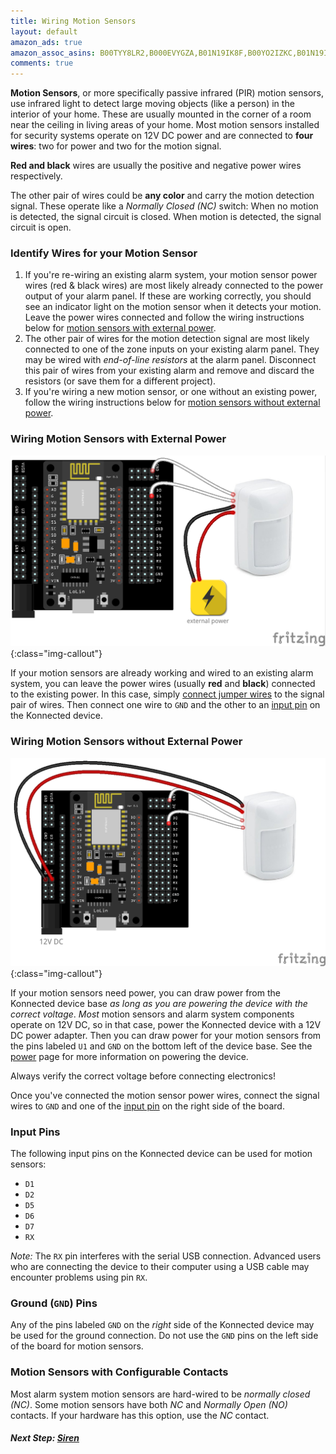 ```yaml
---
title: Wiring Motion Sensors
layout: default
amazon_ads: true
amazon_assoc_asins: B00TYY8LR2,B000EVYGZA,B01N19IK8F,B00YO2IZKC,B01N19IK8F,B00N831XNE,B01L5ULRUA,B0738XJZHT
comments: true
---
```


**Motion Sensors**, or more specifically passive infrared (PIR) motion sensors, use infrared light to detect large moving
objects (like a person) in the interior of your home. These are usually mounted in the corner of a room near the ceiling
in living areas of your home. Most motion sensors installed for security  systems operate on 12V DC power and are 
connected to **four wires**: two for power and two for the motion signal.
 
**Red and black** wires are usually the positive and negative power wires respectively.

The other pair of wires could be **any color** and carry the motion detection signal. These operate like a 
_Normally Closed (NC)_ switch: When no motion is detected, the signal circuit is closed. When motion is detected,
the signal circuit is open.

### Identify Wires for your Motion Sensor

1. If you're re-wiring an existing alarm system, your motion sensor power wires (red & black wires) are most likely 
already connected to the power output of your alarm panel. If these are working correctly, you should see an indicator
light on the motion sensor when it detects your motion. Leave the power wires connected and follow the wiring instructions
 below for [motion sensors with external power](#wiring-motion-sensors-with-external-power).
1. The other pair of wires for the motion detection signal are most likely connected to one of the zone inputs on your
existing alarm panel. They may be wired with _end-of-line resistors_ at the alarm panel. Disconnect this pair of wires 
from your existing alarm and remove and discard the resistors (or save them for a different project).
1. If you're wiring a new motion sensor, or one without an existing power, follow the wiring instructions below for 
[motion sensors without external power](#wiring-motion-sensors-without-external-power).

### Wiring Motion Sensors with External Power

![](/assets/images/motion-sensor-wiring-with-external-power-bb.png){:class="img-callout"}

If your motion sensors are already working and wired to an existing alarm system, you can leave the power wires (usually
**red** and **black**) connected to the existing power. In this case, simply [connect jumper wires](/security-alarm-system/wiring/connecting-jumpers)
 to the signal pair of wires. Then connect one wire to `GND` and the other to an [input pin](#input-pins) on the Konnected device. 

### Wiring Motion Sensors without External Power

![](/assets/images/motion-sensor-wiring-powered.png){:class="img-callout"}

If your motion sensors need power, you can draw power from the Konnected device base _as long as you are powering the
device with the correct voltage_. _Most_ motion sensors and alarm system components operate on 12V DC, so in that case,
power the Konnected device with a 12V DC power adapter. Then you can draw power for your motion sensors from the pins
labeled `U1` and `GND` on the bottom left of the device base. See the [power](/security-alarm-system/wiring/power) page for more
information on powering the device.

Always verify the correct voltage before connecting electronics!

Once you've connected the motion sensor power wires, connect the signal wires to `GND` and one of the 
[input pin](#input-pins) on the right side of the board.

### Input Pins

The following input pins on the Konnected device can be used for motion sensors:
* `D1`
* `D2`
* `D5`
* `D6`
* `D7`
* `RX`

_Note:_ The `RX` pin interferes with the serial USB connection. Advanced users who are connecting the device to their 
  computer using a USB cable may encounter problems using pin `RX`.

### Ground (`GND`) Pins

Any of the pins labeled `GND` on the _right_ side of the Konnected device may be used for the ground
connection. Do not use the `GND` pins on the left side of the board for motion sensors.

### Motion Sensors with Configurable Contacts
 
Most alarm system motion sensors are hard-wired to be _normally closed (NC)_. Some motion sensors have both _NC_
and _Normally Open (NO)_ contacts. If your hardware has this option, use the _NC_ contact.

##### **Next Step:** [Siren](/security-alarm-system/wiring/siren)